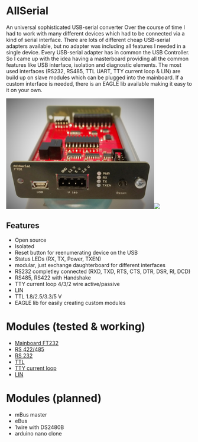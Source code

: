 # AllSerial
An universal sophisticated USB-serial converter
Over the course of time I had to work with many different devices which had to be connected via a kind of serial interface. There are lots of different cheap USB-serial adapters available, but no adapter was including all features I needed in a single device. Every USB-serial adapter has in common the USB Controller. So I came up with the idea having a masterboard providing all the common features like USB interface, isolation and diagnostic elements. The most used interfaces (RS232, RS485, TTL UART, TTY current loop & LIN) are build up on slave modules which can be plugged into the mainboard. If a custom interface is needed, there is an EAGLE lib available making it easy to it on your own. 

<img src="allserial.jpg" height="300"><img src="boards.png" height="300">

## Features
- Open source
- Isolated
- Reset button for reenumerating device on the USB
- Status LEDs (RX, TX, Power, TXEN)
- modular, just exchange daughterboard for different interfaces
- RS232 completley connected (RXD, TXD, RTS, CTS, DTR, DSR, RI, DCD)
- RS485, RS422 with Handshake
- TTY current loop 4/3/2 wire active/passive
- LIN
- TTL 1.8/2.5/3.3/5 V
- EAGLE lib for easily creating custom modules

# Modules (tested & working)
* [Mainboard FT232](1A_MAIN_FTDI/)
* [RS 422/485](2_RS485_RS422/)
* [RS 232](3_RS232/)
* [TTL](4_TTL/)
* [TTY current loop](5_TTY/)
* [LIN](6_LIN/)

# Modules (planned)
* mBus master
* eBus
* 1wire with DS2480B
* arduino nano clone
